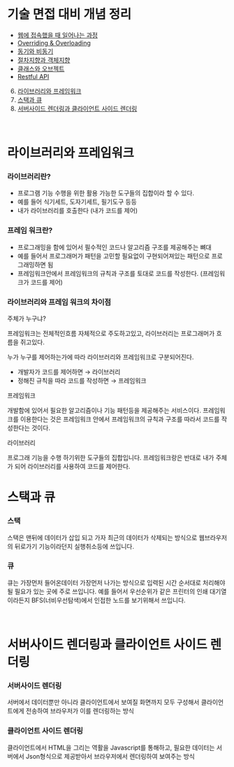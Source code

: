 # 기술 면접 대비 개념 정리

- [웹에 접속했을 때 일어나는 과정](https://github.com/kdh92417/TIL/blob/master/etc/interview/웹에접속했을때.md)
- [Overriding & Overloading](https://github.com/kdh92417/TIL/blob/master/etc/interview/Overriding_and_Overloading.md)
- [동기와 비동기](https://github.com/kdh92417/TIL/blob/master/etc/interview/동기_비동기.md)
- [절차지향과 객체지향](https://github.com/kdh92417/TIL/blob/master/etc/interview/절차지향과객체지향.md)
- [클래스와 오브젝트](https://github.com/kdh92417/TIL/blob/master/etc/interview/class_object.md)
- [Restful API](https://github.com/kdh92417/TIL/blob/master/etc/interview/restful_api.md)
6. [라이브러리와 프레임워크](#라이브러리와-프레임워크)
7. [스택과 큐](#스택과-큐)
8. [서버사이드 렌더링과 클라이언트 사이드 렌더링](#서버사이드-렌더링과-클라이언트-사이드-렌더링)

<br>

# 라이브러리와 프레임워크

### 라이브러리란?

- 프로그램 기능 수행을 위한 활용 가능한 도구들의 집합이라 할 수 있다.
- 예를 들어 식기세트, 도자기세트, 필기도구 등등
- 내가 라이브러리를 호출한다 (내가 코드를 제어)

### 프레임 워크란?

- 프로그래밍을 함에 있어서 필수적인 코드나 알고리즘 구조를 제공해주는 뼈대
- 예를 들어서 프로그래머가 패턴을 고민할 필요없이 구현되어져있는 패턴으로 프로그래밍하면 됨
- 프레임워크안에서 프레임워크의 규칙과 구조를 토대로 코드를 작성한다. (프레임워크가 코드를 제어)

### 라이브러리와 프레임 워크의 차이점

주체가 누구냐?

프레임워크는 전체적인흐름 자체적으로 주도하고있고, 라이브러리는 프로그래머가 흐름을 쥐고있다.

누가 누구를 제어하는가에 따라 라이브러리와 프레임워크로 구분되어진다.

- 개발자가 코드를 제어하면 → 라이브러리
- 정해진 규칙을 따라 코드를 작성하면 → 프레임워크

프레임워크

개발함에 있어서 필요한 알고리즘이나 기능 패턴등을 제공해주는 서비스이다. 프레임워크를 이용한다는 것은 프레임워크 안에서 프레임워크의 규칙과 구조를 따라서 코드를 작성한다는 것이다.

라이브러리

프로그래 기능을 수행 하기위한 도구들의 집합입니다. 프레임워크랑은 반대로 내가 주체가 되어 라이브러리를 사용하여 코드를 제어한다.
<br>

# 스택과 큐

### 스택

스택은 맨뒤에 데이터가 삽입 되고 가자 최근의 데이터가 삭제되는 방식으로 웹브라우저의 뒤로가기 기능이라던지 실행취소등에 쓰입니다.

### 큐

큐는 가장먼저 들어온데이터 가장먼저 나가는 방식으로 입력된 시간 순서대로 처리해야 될 필요가 있는 곳에 주로 쓰입니다. 예를 들어서 우선순위가 같은 프린터의 인쇄 대기열이라든지 BFS(너비우선탐색)에서 인접한 노드를 보기위해서 쓰입니다.

<br>

# 서버사이드 렌더링과 클라이언트 사이드 렌더링

### 서버사이드 렌더링

서버에서 데이터뿐만  아니라 클라이언트에서 보여질 화면까지 모두 구성해서 클라이언트에게 전송하여 브라우저가 이를 렌더링하는 방식

### 클라이언트 사이드 렌더링

클라이언트에서 HTML을 그리는 역활을 Javascript를 통해하고, 필요한 데이터는 서버에서 Json형식으로 제공받아서 브라우저에서 렌더링하여 보여주는 방식

<br>